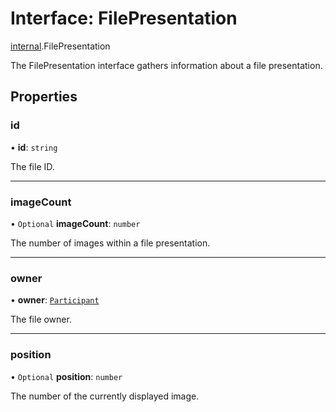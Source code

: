 # Interface: FilePresentation

[internal](../modules/internal.md).FilePresentation

The FilePresentation interface gathers information about a file presentation.

## Properties

### id

• **id**: `string`

The file ID.

___

### imageCount

• `Optional` **imageCount**: `number`

The number of images within a file presentation.

___

### owner

• **owner**: [`Participant`](internal.Participant.md)

The file owner.

___

### position

• `Optional` **position**: `number`

The number of the currently displayed image.
